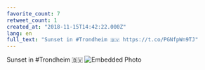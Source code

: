```yaml
---
favorite_count: 7
retweet_count: 1
created_at: "2018-11-15T14:42:22.000Z"
lang: en
full_text: "Sunset in #Trondheim 🇧🇻 https://t.co/PGNfpWn9TJ"
---
```


Sunset in #Trondheim 🇧🇻
![Embedded Photo](https://twitter-media-coderbyheart.s3.eu-north-1.amazonaws.com/1063079768218841088-DsDRaHvX0AEASbd.jpg)
